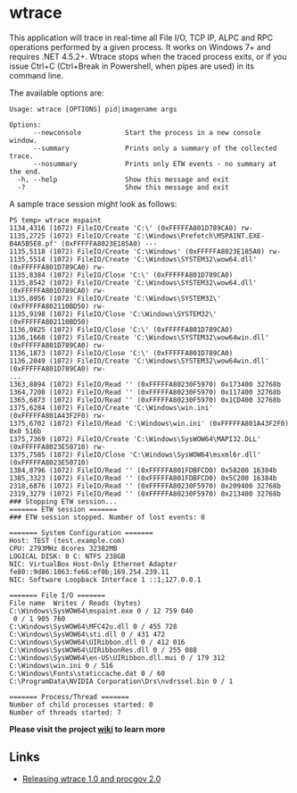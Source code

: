 
# wtrace

This application will trace in real-time all File I/O, TCP IP, ALPC and RPC operations performed by a given process. It works on Windows 7+ and requires .NET 4.5.2+. Wtrace stops when the traced process exits, or if you issue Ctrl+C (Ctrl+Break in Powershell, when pipes are used) in its command line.

The available options are:

```
Usage: wtrace [OPTIONS] pid|imagename args

Options:
      --newconsole           Start the process in a new console window.
      --summary              Prints only a summary of the collected trace.
      --nosummary            Prints only ETW events - no summary at the end.
  -h, --help                 Show this message and exit
  -?                         Show this message and exit
```

A sample trace session might look as follows:

```
PS temp> wtrace mspaint
1134,4316 (1072) FileIO/Create 'C:\' (0xFFFFFA801D789CA0) rw-
1135,2725 (1072) FileIO/Create 'C:\Windows\Prefetch\MSPAINT.EXE-B4A5B5E8.pf' (0xFFFFFA8023E185A0) ---
1135,5118 (1072) FileIO/Create 'C:\Windows' (0xFFFFFA8023E185A0) rw-
1135,5514 (1072) FileIO/Create 'C:\Windows\SYSTEM32\wow64.dll' (0xFFFFFA801D789CA0) rw-
1135,8384 (1072) FileIO/Close 'C:\' (0xFFFFFA801D789CA0)
1135,8542 (1072) FileIO/Create 'C:\Windows\SYSTEM32\wow64.dll' (0xFFFFFA801D789CA0) rw-
1135,8956 (1072) FileIO/Create 'C:\Windows\SYSTEM32\' (0xFFFFFA802110BD50) rw-
1135,9198 (1072) FileIO/Close 'C:\Windows\SYSTEM32\' (0xFFFFFA802110BD50)
1136,0825 (1072) FileIO/Close 'C:\' (0xFFFFFA801D789CA0)
1136,1668 (1072) FileIO/Create 'C:\Windows\SYSTEM32\wow64win.dll' (0xFFFFFA801D789CA0) rw-
1136,1873 (1072) FileIO/Close 'C:\' (0xFFFFFA801D789CA0)
1136,2049 (1072) FileIO/Create 'C:\Windows\SYSTEM32\wow64win.dll' (0xFFFFFA801D789CA0) rw-
...
1363,8894 (1072) FileIO/Read '' (0xFFFFFA80230F5970) 0x173400 32768b
1364,7208 (1072) FileIO/Read '' (0xFFFFFA80230F5970) 0x117400 32768b
1365,6873 (1072) FileIO/Read '' (0xFFFFFA80230F5970) 0x1CD400 32768b
1375,6284 (1072) FileIO/Create 'C:\Windows\win.ini' (0xFFFFFA801A43F2F0) rw-
1375,6702 (1072) FileIO/Read 'C:\Windows\win.ini' (0xFFFFFA801A43F2F0) 0x0 516b
1375,7369 (1072) FileIO/Create 'C:\Windows\SysWOW64\MAPI32.DLL' (0xFFFFFA8023E50710) rw-
1375,7585 (1072) FileIO/Close 'C:\Windows\SysWOW64\msxml6r.dll' (0xFFFFFA8023E50710)
1384,8796 (1072) FileIO/Read '' (0xFFFFFA801FDBFCD0) 0x58200 16384b
1385,3323 (1072) FileIO/Read '' (0xFFFFFA801FDBFCD0) 0x5C200 16384b
2318,6876 (1072) FileIO/Read '' (0xFFFFFA80230F5970) 0x209400 32768b
2319,3279 (1072) FileIO/Read '' (0xFFFFFA80230F5970) 0x213400 32768b
### Stopping ETW session...
======= ETW session =======
### ETW session stopped. Number of lost events: 0

======= System Configuration =======
Host: TEST (test.example.com)
CPU: 2793MHz 8cores 32382MB
LOGICAL DISK: 0 C: NTFS 238GB
NIC: VirtualBox Host-Only Ethernet Adapter fe80::9d86:1063:fe66:ef0b;169.254.239.11
NIC: Software Loopback Interface 1 ::1;127.0.0.1

======= File I/O =======
File name  Writes / Reads (bytes)
C:\Windows\SysWOW64\mspaint.exe 0 / 12 759 040
 0 / 1 905 760
C:\Windows\SysWOW64\MFC42u.dll 0 / 455 728
C:\Windows\SysWOW64\sti.dll 0 / 431 472
C:\Windows\SysWOW64\UIRibbon.dll 0 / 412 016
C:\Windows\SysWOW64\UIRibbonRes.dll 0 / 255 088
C:\Windows\SysWOW64\en-US\UIRibbon.dll.mui 0 / 179 312
C:\Windows\win.ini 0 / 516
C:\Windows\Fonts\staticcache.dat 0 / 60
C:\ProgramData\NVIDIA Corporation\Drs\nvdrssel.bin 0 / 1

======= Process/Thread =======
Number of child processes started: 0
Number of threads started: 7
```

**Please visit the project [wiki](https://github.com/lowleveldesign/wtrace/wiki) to learn more**

## Links

- [Releasing wtrace 1.0 and procgov 2.0](https://lowleveldesign.wordpress.com/2016/10/21/releasing-wtrace-1-0-and-procgov-2-0/)
